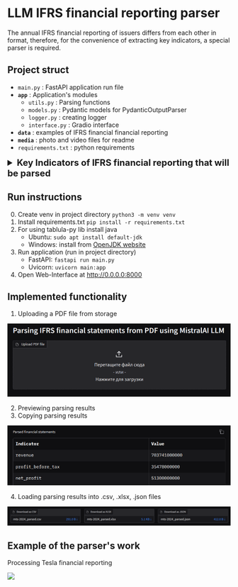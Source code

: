 # LLM IFRS financial reporting parser
The annual IFRS financial reporting of issuers differs from each other in format, therefore, for the convenience of extracting key indicators, a special parser is required.

## Project struct
- `main.py` : FastAPI application run file
- **`app`** : Application's modules
    - `utils.py` : Parsing functions
    - `models.py` : Pydantic models for PydanticOutputParser
    - `logger.py` : creating logger
    - `interface.py` : Gradio interface
- **`data`** : examples of IFRS financial financial reporting
- **`media`** : photo and video files for readme
- `requirements.txt` : python requirements

<details>
<summary style="font-size: 20px;"><b>Key Indicators of IFRS financial reporting that will be parsed</b></summary>

Financial reporting under International Financial Reporting Standards (IFRS) includes several key indicators that help assess a company's financial position and performance. Here are the main ones:

### 1. Revenue (Выручка)
Revenue represents the total income generated from the sale of goods or services before any expenses are deducted. Under IFRS, revenue recognition is based on the transfer of control of goods or services to customers, which can occur at a point in time or over time.

### 2. Profit Before Tax (Прибыль до налогообложения)
Profit before tax (PBT) is the income earned by a company before deducting income tax expenses. It is calculated by subtracting all operating expenses, interest, and other non-operating expenses from total revenue. PBT provides insight into a company's operational efficiency and profitability.

### 3. Net Profit (Чистая прибыль)
Net profit, also known as net income or net earnings, is the amount of money that remains after all expenses, including taxes, have been deducted from total revenue. It is a key indicator of a company's profitability and is often used to assess overall financial health.

### 4. Assets (Активы)
Assets are resources owned by a company that are expected to provide future economic benefits. Under IFRS, assets are classified into current (expected to be converted into cash or used within one year) and non-current (long-term assets). Examples include cash, inventory, property, and equipment.

### 5. Liabilities (Обязательства)
Liabilities are obligations that a company owes to external parties, which are expected to be settled in the future. Similar to assets, liabilities are classified as current (due within one year) and non-current (long-term). Examples include loans, accounts payable, and accrued expenses.

### 6. Equity (Капитал)
Equity represents the residual interest in the assets of a company after deducting liabilities. It reflects the ownership interest of shareholders and includes items such as common stock, retained earnings, and additional paid-in capital. Equity is a crucial measure of a company's financial stability.

### 7. Current Liquidity Ratio (Текущий ликвидный коэффициент)
The current liquidity ratio, or current ratio, is a financial metric that measures a company's ability to pay its short-term obligations with its short-term assets. It is calculated by dividing current assets by current liabilities. A ratio above 1 indicates that the company has more current assets than current liabilities.

### 8. Debt to Assets Ratio (Коэффициент задолженности к активам)
The debt to assets ratio is a financial leverage ratio that indicates the proportion of a company's assets that are financed by debt. It is calculated by dividing total liabilities by total assets. A higher ratio suggests greater financial risk, as it indicates a higher reliance on borrowed funds.

### 9. Return on Assets (ROA) (Рентабельность активов)
Return on assets is a profitability ratio that measures how effectively a company uses its assets to generate profit. It is calculated by dividing net profit by total assets. A higher ROA indicates more efficient use of assets in generating earnings.

### 10. Return on Equity (ROE) (Рентабельность собственного капитала)
Return on equity is a measure of a company's profitability relative to shareholders' equity. It is calculated by dividing net profit by average shareholders' equity. A higher ROE indicates that the company is effectively using equity financing to generate profits.

### 11. Cash Flows (Денежные потоки)
Cash flows refer to the movement of cash into and out of a business. Under IFRS, cash flows are categorized into three activities: operating, investing, and financing. Analyzing cash flows helps assess a company's liquidity, solvency, and overall financial health.

### Conclusion
These IFRS indicators provide valuable insights into a company's financial performance and position. They are essential for investors, analysts, and stakeholders to make informed decisions regarding the company's operations and future prospects. Understanding these metrics can help in evaluating a company's profitability, liquidity, and financial stability.
</details>


## Run instructions
0. Create venv in project directory `python3 -m venv venv`
1. Install requirements.txt `pip install -r requirements.txt`
2. For using tablula-py lib install java
    - Ubuntu: `sudo apt install default-jdk`
    - Windows: install from [OpenJDK website](https://jdk.java.net/)
3. Run application (run in project directory)
    - FastAPI: `fastapi run main.py`
    - Uvicorn: `uvicorn main:app`
4. Open Web-Interface at http://0.0.0.0:8000


## Implemented functionality
1. Uploading a PDF file from storage

![](/media/upload.png)

2. Previewing parsing results
3. Copying parsing results

![](/media/res.png)

4. Loading parsing results into .csv, .xlsx, .json files

![](/media/download.png)

## Example of the parser's work

Processing Tesla financial reporting

![](/media/demo.gif)